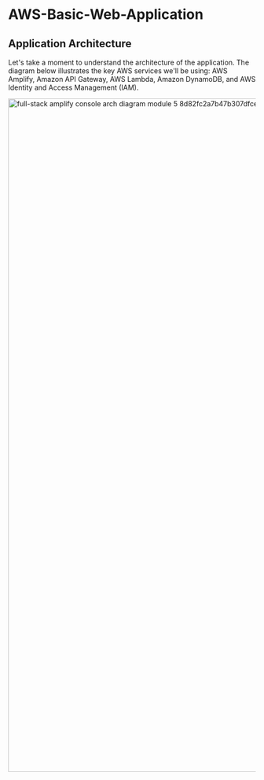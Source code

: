 # AWS-Basic-Web-Application

## Application Architecture

Let's take a moment to understand the architecture of the application. The diagram below illustrates the key AWS services we'll be using: AWS Amplify, Amazon API Gateway, AWS Lambda, Amazon DynamoDB, and AWS Identity and Access Management (IAM).

<img width="1369" alt="full-stack amplify console arch diagram module 5 8d82fc2a7b47b307dfcefb6fa5f364e8c24426bc" src="https://github.com/danishkhanbx/Basic-AWS-Basic-Web-Application/assets/83022701/29fc6c20-870f-49d6-b508-b32d0ea71cb6">

